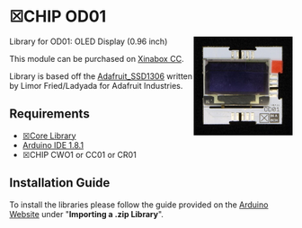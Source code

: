 
# ☒CHIP OD01 
<img src="extras/OD01 V0.4.11.JPG" width="35%" height="auto" align="right">
Library for OD01: OLED Display (0.96 inch)

This module can be purchased on [Xinabox CC](https://xinabox.cc/products/OD01/).

Library is based off the [Adafruit_SSD1306](https://github.com/adafruit/Adafruit_SSD1306) written by Limor Fried/Ladyada for Adafruit Industries.

## Requirements
  - [☒Core Library](https://github.com/xinabox/xCore)
  - [Arduino IDE 1.8.1](https://www.arduino.cc/en/main/software)
  - ☒CHIP CWO1 or CC01 or CR01
  
## Installation Guide
To install the libraries please follow the guide provided on the [Arduino Website](https://www.arduino.cc/en/Guide/Libraries) under "**Importing a .zip Library**".
